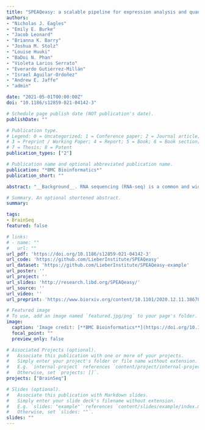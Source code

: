 ```yaml
---
title: "SPEAQeasy: a scalable pipeline for expression analysis and quantification for R/Bioconductor-powered RNA-seq analyses"
authors:
- "Nicholas J. Eagles"
- "Emily E. Burke"
- "Jacob Leonard"
- "Brianna K. Barry"
- "Joshua M. Stolz"
- "Louise Huuki"
- "BaDoi N. Phan"
- "Violeta Larios Serrato"
- "Everardo Gutiérrez-Millán"
- "Israel Aguilar-Ordoñez"
- "Andrew E. Jaffe"
- "admin"

date: "2021-05-01T00:00:00Z"
doi: "10.1186/s12859-021-04142-3"

# Schedule page publish date (NOT publication's date).
publishDate: ""

# Publication type.
# Legend: 0 = Uncategorized; 1 = Conference paper; 2 = Journal article;
# 3 = Preprint / Working Paper; 4 = Report; 5 = Book; 6 = Book section;
# 7 = Thesis; 8 = Patent
publication_types: ["2"]

# Publication name and optional abbreviated publication name.
publication: "*BMC Bioinformatics*"
publication_short: ""

abstract: "__Background__. RNA sequencing (RNA-seq) is a common and widespread biological assay, and an increasing amount of data is generated with it. In practice, there are a large number of individual steps a researcher must perform before raw RNA-seq reads yield directly valuable information, such as differential gene expression data. Existing software tools are typically specialized, only performing one step–such as alignment of reads to a reference genome–of a larger workflow. The demand for a more comprehensive and reproducible workflow has led to the production of a number of publicly available RNA-seq pipelines. However, we have found that most require computational expertise to set up or share among several users, are not actively maintained, or lack features we have found to be important in our own analyses. __Results__. In response to these concerns, we have developed a Scalable Pipeline for Expression Analysis and Quantification (SPEAQeasy), which is easy to install and share, and provides a bridge towards R/Bioconductor downstream analysis solutions. SPEAQeasy is portable across computational frameworks (SGE, SLURM, local, docker integration) and different configuration files are provided (http://research.libd.org/SPEAQeasy/). __Conclusions__. SPEAQeasy is user-friendly and lowers the computational-domain entry barrier for biologists and clinicians to RNA-seq data processing as the main input file is a table with sample names and their corresponding FASTQ files. The goal is to provide a flexible pipeline that is immediately usable by researchers, regardless of their technical background or computing environment."

# Summary. An optional shortened abstract.
summary:

tags:
- BrainSeq
featured: false

# links:
# - name: ""
#   url: ""
url_pdf: 'https://doi.org/10.1186/s12859-021-04142-3'
url_code: 'https://github.com/LieberInstitute/SPEAQeasy'
url_dataset: 'https://github.com/LieberInstitute/SPEAQeasy-example'
url_poster: ''
url_project: ''
url_slides: 'http://research.libd.org/SPEAQeasy/'
url_source: ''
url_video: ''
url_preprint: 'https://www.biorxiv.org/content/10.1101/2020.12.11.386789v1'

# Featured image
# To use, add an image named `featured.jpg/png` to your page's folder. 
image:
  caption: 'Image credit: [**BMC Bioinformatics**](https://doi.org/10.1186/s12859-021-04142-3)'
  focal_point: ""
  preview_only: false

# Associated Projects (optional).
#   Associate this publication with one or more of your projects.
#   Simply enter your project's folder or file name without extension.
#   E.g. `internal-project` references `content/project/internal-project/index.md`.
#   Otherwise, set `projects: []`.
projects: ["BrainSeq"]

# Slides (optional).
#   Associate this publication with Markdown slides.
#   Simply enter your slide deck's filename without extension.
#   E.g. `slides: "example"` references `content/slides/example/index.md`.
#   Otherwise, set `slides: ""`.
slides: ""
---
```


<!--

{{% callout note %}}
Click the *Cite* button above to demo the feature to enable visitors to import publication metadata into their reference management software.
{{% /callout %}}

{{% callout note %}}
Click the *Slides* button above to demo Academic's Markdown slides feature.
{{% /callout %}}

Supplementary notes can be added here, including [code and math](https://sourcethemes.com/academic/docs/writing-markdown-latex/).
-->